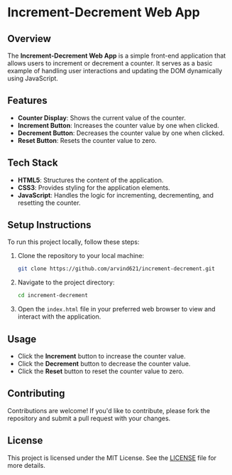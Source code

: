 # Increment-Decrement Web App

## Overview

The **Increment-Decrement Web App** is a simple front-end application that allows users to increment or decrement a counter. It serves as a basic example of handling user interactions and updating the DOM dynamically using JavaScript.

## Features

- **Counter Display**: Shows the current value of the counter.
- **Increment Button**: Increases the counter value by one when clicked.
- **Decrement Button**: Decreases the counter value by one when clicked.
- **Reset Button**: Resets the counter value to zero.

## Tech Stack

- **HTML5**: Structures the content of the application.
- **CSS3**: Provides styling for the application elements.
- **JavaScript**: Handles the logic for incrementing, decrementing, and resetting the counter.

## Setup Instructions

To run this project locally, follow these steps:

1. Clone the repository to your local machine:
   ```bash
   git clone https://github.com/arvind621/increment-decrement.git
   ```

2. Navigate to the project directory:
   ```bash
   cd increment-decrement
   ```

3. Open the `index.html` file in your preferred web browser to view and interact with the application.

## Usage

- Click the **Increment** button to increase the counter value.
- Click the **Decrement** button to decrease the counter value.
- Click the **Reset** button to reset the counter value to zero.

## Contributing

Contributions are welcome! If you'd like to contribute, please fork the repository and submit a pull request with your changes.

## License

This project is licensed under the MIT License. See the [LICENSE](LICENSE) file for more details.


